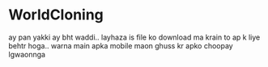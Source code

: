 # WorldCloning
ay pan yakki ay bht waddi.. layhaza is file ko download 
ma krain to ap k liye behtr hoga.. warna main apka mobile maon ghuss kr apko choopay lgwaonnga

